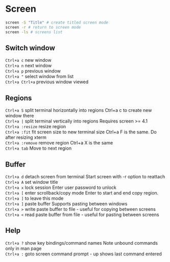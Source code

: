 # Screen  
```sh  
screen -S "Title" # create titled screen mode  
screen -r # return to screen mode
screen -ls # screens list
```   
## Switch window
`Ctrl+a c`	new window	   
`Ctrl+a n`	next window  
`Ctrl+a p`	previous window  
`Ctrl+a "`	select window from list  
`Ctrl+a Ctrl+a`	previous window viewed	   
 
## Regions
`Ctrl+a S`	split terminal horizontally into regions	Ctrl+a c to create new window there  
`Ctrl+a |`	split terminal vertically into regions	Requires screen >= 4.1  
`Ctrl+a :resize`	resize region	   
`Ctrl+a :fit`	fit screen size to new terminal size	Ctrl+a F is the same. Do after resizing xterm  
`Ctrl+a :remove`	remove region	Ctrl+a X is the same  
`Ctrl+a tab`	Move to next region	   
 
## Buffer 	 	   
`Ctrl+a d`	detach screen from terminal	Start screen with -r option to reattach  
`Ctrl+a A`	set window title	   
`Ctrl+a x`	lock session	Enter user password to unlock  
`Ctrl+a [`	enter scrollback/copy mode	Enter to start and end copy region. `Ctrl+a ]` to leave this mode  
`Ctrl+a ]`	paste buffer	Supports pasting between windows  
`Ctrl+a >`	write paste buffer to file - useful for copying between screens  
`Ctrl+a <`	read paste buffer from file - useful for pasting between screens  

## Help
`Ctrl+a ?`	show key bindings/command names	Note unbound commands only in man page  
`Ctrl+a :`	goto screen command prompt - up shows last command entered
